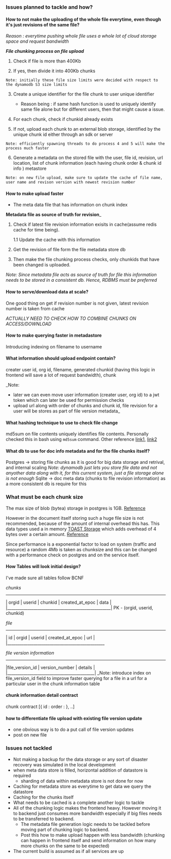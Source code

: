 ### Issues planned to tackle and how?
#### How to not make the uploading of the whole file everytime, even though it's just revisions of the same file?
  
  _Reason : everytime pushing whole file uses a whole lot of cloud storage space and request bandwidth_ 
  
_**File chunking process on file upload**_
  1. Check if file is more than 400Kb

  2. If yes, then divide it into 400Kb chunks

    Note: initially these file size limits were decided with respect to the dynamodb S3 size limits
  
  3. Create a unique identifier for the file chunk to user unique identifier
      - Reason being : if same hash function is used to uniquely identify same file alone but for different users, then that might cause a issue.

  4. For each chunk, check if chunkid already exists

  5. If not, upload each chunk to an external blob storage, identified by the unique chunk id either through an sdk or server

    Note: efficiently spawning threads to do process 4 and 5 will make the process much faster

  6. Generate a metadata on the stored file with the user, file id, revision, url location, list of chunk information (each having chunk order & chunk id info ) metastore

    Note: on new file upload, make sure to update the cache of file name, user name and revison version with newest revision number

#### How to make upload faster
  - The meta data file that has information on chunk index

**Metadata file as source of truth for revision**_
  1. Check if latest file revision information exisits in cache(assume redis cache for time being).
      
      1.1 Update the cache with this information

  2.  Get the revision of file form the file metadata store db

  3. Then make the file chunking process checks, only chunkids that have been changed is uploaded.

_Note: Since metadata file acts as source of truth for file this information needs to be stored in a consistent db. Hence, RDBMS must be preferred_

#### How to serve/download data at scale?

One good thing on get if revision number is not given, latest revision number is taken from cache

*ACTUALLY NEED TO CHECK HOW TO COMBINE CHUNKS ON ACCESS/DOWNLOAD*

#### How to make querying faster in metadastore
Introducing indexing on filename to username

#### What information should upload endpoint contain?

creater user id, org id, filename, generated chunkid (having this logic in frontend will save a lot of request bandwidth), chunk

_Note: 
- later we can even move user information (creater user, org id) to a jwt token which can later be used for permission checks
- upload url along with order of chunks and chunk id, file revision for a user will be stores as part of file version metadata_

#### What hashing technique to use to check file change
md5sum on file contents uniquely identifies file contents. Personally checked this in bash using `md5sum` command. Other reference [link1](https://askubuntu.com/questions/53846/how-to-get-the-md5-hash-of-a-string-directly-in-the-terminal), [link2](https://stackoverflow.com/questions/2769461/creating-a-unique-key-based-on-file-content-in-python)

#### What db to use for doc info metadata and for the file chunks itself?
Postgres -> storing file chunks as it is good for big data storage and retrival, and internal scaling
_Note: dynamodb just lets you store file data and not anyother data along with it, for this current system, just a file storage alone is not enough_
Sqlite -> doc meta data (chunks to file revision information) as a more consistent db is require for this

### What must be each chunk size
The max size of blob (bytea) storage in postgres is 1GB. [Reference](https://www.postgresql.org/docs/7.4/jdbc-binary-data.html#:~:text=The%20bytea%20data%20type%20is,process%20such%20a%20large%20value.)

However in the document itself storing such a huge file size is not recommended, because of the amount of internal overhead this has. This data types used a in memory [TOAST Storage](https://www.postgresql.org/docs/current/storage-toast.html) which adds overhead of 4 bytes over a certain amount. [Reference](https://dba.stackexchange.com/a/69807)

Since performance is a exponential factor to load on system (traffic and resource) a random 4Mb is taken as chunksize and this can be changed with a performance check on postgres and on the service itself.

#### How Tables will look initial design?
I've made sure all tables follow BCNF

*chunks*
____________________________________________________
| orgid | userid | chunkid | created_at_epoc | data |
|___________________________________________________|
PK - (orgid, userid, chunkid)

*file*
_________________________________________________
| id | orgid | userid | created_at_epoc | url   |
|________________________________________________

*file version information*   
_____________________________________________
|file_version_id | version_number | details |
|___________________________________________|
_Note: introduce index on file_version_id field to improve faster querying for a file in a url for a particular user in the chunk information table

#### chunk information detail contract

chunk contract
[{
  id : <chunk-id>
  order : <chunk-order>
}, 
..]

#### how to differentiate file upload with existing file version update
- one obvious way is to do a put call of file version updates
- post on new file

### Issues not tackled
- Not making a backup for the data storage or any sort of disaster recovery was simulated in the local development
- when meta data store is filled, horizontal addition of datastore is required
  - sharding of data within metadata store is not done for now
- Caching for metadata store as everytime to get data we query the datastore
- Caching for the chunks itself
 - What needs to be cached is a complete another logic to tackle 
- All of the chunking logic makes the frontend heavy. However moving it to backend just consumes more bandwidth especially if big files needs to be transferred to backend. 
  - The metadata file generation logic needs to be tackled before moving part of chunking logic to backend.
  - Post this how to make upload happen with less bandwidth (chunking can happen in frontend itself and send information on how many more chunks on the same to be expected) 
- The current build is assumed as if all services are up